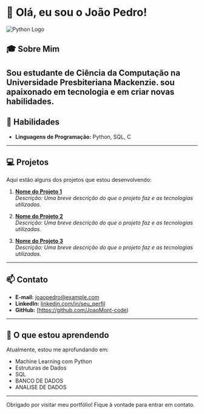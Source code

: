 # 👋 Olá, eu sou o João Pedro!

![Python Logo](https://www.google.com/url?sa=i&url=https%3A%2F%2Fwww.cleanpng.com%2Fpng-python-computer-icons-programming-language-executa-7247110%2F&psig=AOvVaw0Nhw0u9qtF4VqGUrIKRHzE&ust=1729218516266000&source=images&cd=vfe&opi=89978449&ved=0CBEQjRxqFwoTCOiezYyvlIkDFQAAAAAdAAAAABAI)

## 🎓 Sobre Mim

Sou estudante de Ciência da Computação na **Universidade Presbiteriana Mackenzie**. sou apaixonado em tecnologia e em criar novas habilidades.
---

## 🔧 Habilidades

- **Linguagens de Programação:** Python, SQL, C

---

## 💻 Projetos

Aqui estão alguns dos projetos que estou desenvolvendo:

1. **[Nome do Projeto 1](https://github.com/seu_usuario/projeto1)**  
   _Descrição: Uma breve descrição do que o projeto faz e as tecnologias utilizadas._

2. **[Nome do Projeto 2](https://github.com/seu_usuario/projeto2)**  
   _Descrição: Uma breve descrição do que o projeto faz e as tecnologias utilizadas._

3. **[Nome do Projeto 3](https://github.com/seu_usuario/projeto3)**  
   _Descrição: Uma breve descrição do que o projeto faz e as tecnologias utilizadas._

---

## 📫 Contato

- **E-mail:** [joaopedro@example.com](https://www.linkedin.com/in/jo%C3%A3o-pedro-pereira-monteiro-401a9b317/)
- **LinkedIn:** [linkedin.com/in/seu_perfil](https://www.linkedin.com/in/jo%C3%A3o-pedro-pereira-monteiro-401a9b317/)
- **GitHub:** [https://github.com/JoaoMont-code)

---

## 🌱 O que estou aprendendo

Atualmente, estou me aprofundando em:

- Machine Learning com Python
- Estruturas de Dados
- SQL
- BANCO DE DADOS
- ANALISE DE DADOS

---


Obrigado por visitar meu portfólio! Fique à vontade para entrar em contato.
